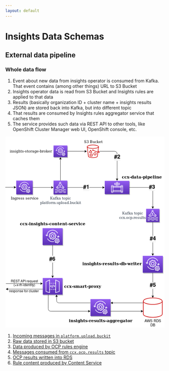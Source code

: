 ```yaml
---
layout: default
---
```

# Insights Data Schemas

## External data pipeline

### Whole data flow

1. Event about new data from insights operator is consumed from Kafka. That event contains (among
other things) URL to S3 Bucket
2. Insights operator data is read from S3 Bucket and Insights rules are applied to that data
3. Results (basically organization ID + cluster name + insights results JSON) are stored back into
Kafka, but into different topic
4. That results are consumed by Insights rules aggregator service that caches them
5. The service provides such data via REST API to other tools, like OpenShift Cluster Manager web
UI, OpenShift console, etc.

<img src="images/external-data-pipeline.png" alt="External data pipeline" usemap="#external-data-pipeline">
<map name="external-data-pipeline">
    <area shape="rect" coords="249, 155, 334, 212" title="Incoming messages in platform.upload.buckit" alt="Incoming messages in platform.upload.buckit" href="platform_upload_buckit_messages.html">
    <area shape="rect" coords="361,  46, 446, 103" title="Raw data stored in S3 bucket" alt="Raw data stored in S3 bucket" href="raw_data_S3_bucket.html">
    <area shape="rect" coords="496, 162, 581, 219" title="Data produced by OCP rules engine" alt="Data produced by OCP rules engine" href="ccx_data_pipeline.html">
    <area shape="rect" coords="496, 346, 581, 403" title="Messages consumed from ccx.ocp.results topic" alt="Data consumed from ccx.ocp.results topic" href="ccx_ocp_results_topic.html">
    <area shape="rect" coords="496, 511, 581, 568" title="OCP results written into RDS" alt="OCP results written into RDS" href="results_in_rds.html">
    <area shape="rect" coords="127, 418, 212, 475" title="Rule content produced by Content Service" alt="Rule content produced by Content Servic" href="content_service.html">
</map>

1. [Incoming messages in `platform.upload.buckit`](platform_upload_buckit_messages.md)
1. [Raw data stored in S3 bucket](raw_data_S3_bucket.md)
1. [Data produced by OCP rules engine](ccx_data_pipeline.md)
1. [Messages consumed from `ccx.ocp.results` topic](ccx_ocp_results_topic.md)
1. [OCP results written into RDS](results_in_rds.md)
1. [Rule content produced by Content Service](content_service.md)
